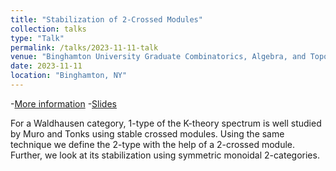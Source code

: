 ```yaml
---
title: "Stabilization of 2-Crossed Modules"
collection: talks
type: "Talk"
permalink: /talks/2023-11-11-talk
venue: "Binghamton University Graduate Combinatorics, Algebra, and Topology Conference 2023"
date: 2023-11-11
location: "Binghamton, NY"
---
```


-[More information](https://seminars.math.binghamton.edu/BUGCAT/index.html) -[Slides](https://drive.google.com/file/d/1zFkdMLL2ow7XEBFY144VdUviXaXGIJ6t/view)

For a Waldhausen category, 1-type of the K-theory spectrum is well studied by Muro and Tonks using stable crossed
modules. Using the same technique we define the 2-type with the help of a 2-crossed module. Further, we look at
its stabilization using symmetric monoidal 2-categories.
